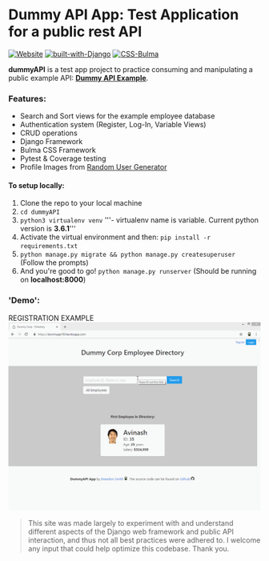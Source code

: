 # Dummy API App: Test Application for a public rest API

[![Website](https://img.shields.io/badge/website-live-brightgreen.svg?style=flat-square)](https://dummyapi18.herokuapp.com/) [![built-with-Django](https://img.shields.io/badge/Built%20With-Django%202.1.2-orange.svg?style=flat-square)](https://www.djangoproject.com/) [![CSS-Bulma](https://img.shields.io/badge/CSS-Bulma-blue.svg?style=flat-square)](https://bulma.io/)

**dummyAPI** is a test app project to practice consuming and manipulating a public example API: **[Dummy API Example](http://dummy.restapiexample.com/)**.

### Features:

- Search and Sort views for the example employee database
- Authentication system (Register, Log-In, Variable Views)
- CRUD operations
- Django Framework
- Bulma CSS Framework
- Pytest & Coverage testing
- Profile Images from [Random User Generator](https://randomuser.me/)

#### To setup locally:

1. Clone the repo to your local machine
2. `cd dummyAPI`
3. `python3 virtualenv venv` '''- virtualenv name is variable. Current python version is **3.6.1**'''
4. Activate the virtual environment and then: `pip install -r requirements.txt`
5. `python manage.py migrate && python manage.py createsuperuser` (Follow the prompts)
6. And you're good to go! `python manage.py runserver` (Should be running on **localhost:8000**)

### 'Demo':

REGISTRATION EXAMPLE
![Registration Gif](readme/registration.gif)

> This site was made largely to experiment with and understand different aspects of the Django web framework and public API interaction, and thus not all best practices were adhered to. I welcome any input that could help optimize this codebase. Thank you.
